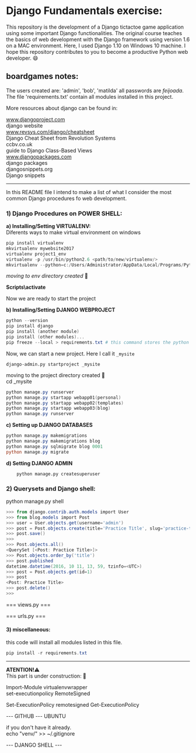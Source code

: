 # Django Fundamentals exercise:


This repository is the development of a Django tictactoe game application using some important Django functionalities. The original course teaches the basics of web development with the Django framework using version 1.6 on a MAC environment. Here, I used Django 1.10 on Windows 10 machine. I hope this repository contributes to you to become a productive Python web developer. 
:smile:

## boardgames notes:

The users created are: 'admin', 'bob', 'matilda'
all passwords are *feijoada*.  
The file 'requirements.txt' contain all modules installed in this project.	

More resources about django can be found in:

www.djangoproject.com	
	django website	
www.revsys.com/django/cheatsheet	
	Django Cheat Sheet from Revolution Systems	
ccbv.co.uk	
	guide to Django Class-Based Views	
www.djangopackages.com		
	django packages		
djangosnippets.org	
	Django snippets

---

In this README file I intend to make a list of what I consider the most common Django procedures fo web development. 

### **1) Django Procedures on POWER SHELL:**
**a) Installing/Setting VIRTUALENV:**  
Diferents ways to make virtual environment on windows

```powershell
pip install virtualenv
mkvirtualenv mywebsite2017
virtualenv project1_env
virtualenv -p /usr/bin/python2.6 <path/to/new/virtualenv/>
mkvirtualenv --python=c:/Users/Administrator/AppData/Local/Programs/Python/Python36/python36.exe demo
```

*moving to env directory created* :open_file_folder:

**Scripts\activate**

Now we are ready to start the project


**b) Installing/Setting DJANGO WEBPROJECT**


```powershell
python --version
pip install django
pip install (another module)
pip install (other modules)...
pip freeze --local > requirements.txt # this command stores the python modules in a *.txt* file in order to be imported to another project. it is quite convenient.
```
Now, we can start a new project. Here I call it `_mysite`
	
	django-admin.py startproject _mysite

moving to the project directory created :open_file_folder:  
cd _mysite          

```powershell
python manage.py runserver
python manage.py startapp webapp01(personal)
python manage.py startapp webapp02(templates)
python manage.py startapp webapp03(blog)
python manage.py runserver
```
	
**c) Setting up DJANGO DATABASES**

```powershell 
python manage.py makemigrations
python manage.py makemigrations blog
python manage.py sqlmigrate blog 0001
python manage.py migrate
```
**d) Setting DJANGO ADMIN**

		python manage.py createsuperuser
	

### 2) Querysets and Django shell:

python manage.py shell

```powershell
>>> from django.contrib.auth.models import User
>>> from blog.models import Post
>>> user = User.objects.get(username='admin')
>>> post = Post.objects.create(title='Practice Title', slug='practice-title', content='This is the content', author=user)
>>> post.save()
>>> 
>>> Post.objects.all()
<QuerySet [<Post: Practice Title>]>
>>> Post.objects.order_by('title')
>>> post.published
datetime.datetime(2016, 10 11, 13, 59, tzinfo=<UTC>)
>>> post = Post.objects.get(id=1)
>>> post
<Post: Practice Title>
>>> post.delete()
>>>
```
=== views.py ===

=== urls.py ===

#### 3) miscellaneous:


this code will install all modules listed in this file.
```powershell 
pip install -r requirements.txt
```

---


**ATENTION!**:warning:	 
This part is under construction: :construction:		

Import-Module virtualenvwrapper		
set-executionpolicy RemoteSigned

Set-ExecutionPolicy remotesigned
Get-ExecutionPolicy

--- GITHUB --- UBUNTU

if you don't have it already. 	
	echo "venv/" >> ~/.gitignore 

--- DJANGO SHELL ---
